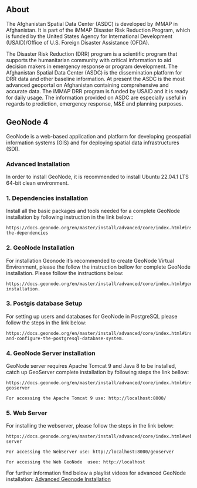 ## About

The Afghanistan Spatial Data Center (ASDC) is developed by iMMAP in Afghanistan. It is part of the iMMAP Disaster Risk Reduction Program, 
which is funded by the United States Agency for International Development (USAID)/Office of U.S. Foreign Disaster Assistance (OFDA).

The Disaster Risk Reduction (DRR) program is a scientific program that supports the humanitarian community with critical information to aid decision makers in emergency response or program development. The Afghanistan Spatial Data Center (ASDC) is the dissemination platform for DRR data and other baseline information. At present the ASDC is the most advanced geoportal on Afghanistan containing comprehensive and accurate data. The iMMAP DRR program is funded by USAID and it is ready for daily usage.
The information provided on ASDC are especially useful in regards to prediction, emergency response, M&E and planning purposes.

## GeoNode 4

GeoNode is a web-based application and platform for developing geospatial information systems (GIS) and for deploying spatial data infrastructures (SDI).

### Advanced Installation
In order to install GeoNode, it is recommended to install Ubuntu 22.04.1 LTS 64-bit clean environment.

### 1. Dependencies installation
Install all the basic packages and tools needed for a complete GeoNode installation by following instruction in the link below::

    https://docs.geonode.org/en/master/install/advanced/core/index.html#install-the-dependencies

### 2. GeoNode Installation
For installation Geonode it’s recommended to create GeoNode Virtual Environment, please the follow the instruction bellow for complete GeoNode installation.
Please follow the instructions below:

    https://docs.geonode.org/en/master/install/advanced/core/index.html#geonode-installation.

### 3. Postgis database Setup
For setting up users and databases for GeoNode in PostgreSQL please follow the steps in the link below:

    https://docs.geonode.org/en/master/install/advanced/core/index.html#install-and-configure-the-postgresql-database-system.

### 4. GeoNode Server installation
GeoNode server requires  Apache Tomcat 9 and Java 8 to be installed, catch up GeoServer complete installation by following  steps the link bellow:

    https://docs.geonode.org/en/master/install/advanced/core/index.html#install-geoserver

`For accessing the Apache Tomcat 9 use: http://localhost:8000/`

### 5. Web Server
For installing the webserver, please follow the steps in the link below:

    https://docs.geonode.org/en/master/install/advanced/core/index.html#web-server

`For accessing the WebServer use: http://localhost:8000/geoserver`

`For accessing the Web GeoNode  usee: http://localhost`

For further information find below a playlist videos for advanced GeoNode installation: [Advanced Geonode Installation](https://www.youtube.com/watch?v=ZcRx1fRliOw&list=PLIET7uEHqcqjvYzOyvVCuUHenytFDLFq6)
